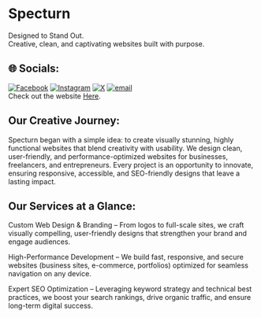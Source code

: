 # Specturn
Designed to Stand Out.<br>
Creative, clean, and captivating websites built with purpose.<br>
  
## 🌐 Socials:
[![Facebook](https://img.shields.io/badge/Facebook-%231877F2.svg?logo=Facebook&logoColor=white)](https://facebook.com/people/Specturn/61564018114081/)
[![Instagram](https://img.shields.io/badge/Instagram-%23E4405F.svg?logo=Instagram&logoColor=white)](https://instagram.com/specturnmedia)
[![X](https://img.shields.io/badge/X-black.svg?logo=X&logoColor=white)](https://x.com/SpecturnMedia) 
[![email](https://img.shields.io/badge/Email-D14836?logo=gmail&logoColor=white)](mailto:specturnmedia@gmail.com) <br>
Check out the website <a href="specturn.in">Here</a>.

## Our Creative Journey:
Specturn began with a simple idea: to create visually stunning, highly functional websites that blend creativity with usability. We design clean, user-friendly, and performance-optimized websites for businesses, freelancers, and entrepreneurs. Every project is an opportunity to innovate, ensuring responsive, accessible, and SEO-friendly designs that leave a lasting impact.

## Our Services at a Glance:

Custom Web Design & Branding – From logos to full-scale sites, we craft visually compelling, user-friendly designs that strengthen your brand and engage audiences.

High-Performance Development – We build fast, responsive, and secure websites (business sites, e-commerce, portfolios) optimized for seamless navigation on any device.

Expert SEO Optimization – Leveraging keyword strategy and technical best practices, we boost your search rankings, drive organic traffic, and ensure long-term digital success.
